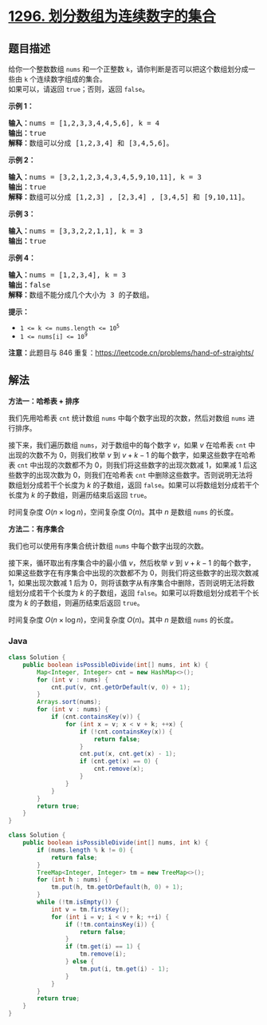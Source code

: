 # [1296. 划分数组为连续数字的集合](https://leetcode.cn/problems/divide-array-in-sets-of-k-consecutive-numbers)

## 题目描述

<p>给你一个整数数组&nbsp;<code>nums</code>&nbsp;和一个正整数&nbsp;<code>k</code>，请你判断是否可以把这个数组划分成一些由&nbsp;<code>k</code>&nbsp;个连续数字组成的集合。<br />
如果可以，请返回 <code>true</code>；否则，返回 <code>false</code>。</p>

<p><strong>示例 1：</strong></p>

<pre>
<strong>输入：</strong>nums = [1,2,3,3,4,4,5,6], k = 4
<strong>输出：</strong>true
<strong>解释：</strong>数组可以分成 [1,2,3,4] 和 [3,4,5,6]。
</pre>

<p><strong>示例 2：</strong></p>

<pre>
<strong>输入：</strong>nums = [3,2,1,2,3,4,3,4,5,9,10,11], k = 3
<strong>输出：</strong>true
<strong>解释：</strong>数组可以分成 [1,2,3] , [2,3,4] , [3,4,5] 和 [9,10,11]。
</pre>

<p><strong>示例 3：</strong></p>

<pre>
<strong>输入：</strong>nums = [3,3,2,2,1,1], k = 3
<strong>输出：</strong>true
</pre>

<p><strong>示例 4：</strong></p>

<pre>
<strong>输入：</strong>nums = [1,2,3,4], k = 3
<strong>输出：</strong>false
<strong>解释：</strong>数组不能分成几个大小为 3 的子数组。
</pre>

<p><strong>提示：</strong></p>

<ul>
	<li><code>1 &lt;= k &lt;= nums.length &lt;= 10<sup>5</sup></code></li>
	<li><code>1 &lt;= nums[i] &lt;= 10<sup>9</sup></code></li>
</ul>

<p><strong>注意：</strong>此题目与 846 重复：<a href="https://leetcode.cn/problems/hand-of-straights/" target="_blank">https://leetcode.cn/problems/hand-of-straights/</a></p>

## 解法

**方法一：哈希表 + 排序**

我们先用哈希表 `cnt` 统计数组 `nums` 中每个数字出现的次数，然后对数组 `nums` 进行排序。

接下来，我们遍历数组 `nums`，对于数组中的每个数字 $v$，如果 $v$ 在哈希表 `cnt` 中出现的次数不为 $0$，则我们枚举 $v$ 到 $v+k-1$ 的每个数字，如果这些数字在哈希表 `cnt` 中出现的次数都不为 $0$，则我们将这些数字的出现次数减 $1$，如果减 $1$ 后这些数字的出现次数为 $0$，则我们在哈希表 `cnt` 中删除这些数字。否则说明无法将数组划分成若干个长度为 $k$ 的子数组，返回 `false`。如果可以将数组划分成若干个长度为 $k$ 的子数组，则遍历结束后返回 `true`。

时间复杂度 $O(n \times \log n)$，空间复杂度 $O(n)$。其中 $n$ 是数组 `nums` 的长度。

**方法二：有序集合**

我们也可以使用有序集合统计数组 `nums` 中每个数字出现的次数。

接下来，循环取出有序集合中的最小值 $v$，然后枚举 $v$ 到 $v+k-1$ 的每个数字，如果这些数字在有序集合中出现的次数都不为 $0$，则我们将这些数字的出现次数减 $1$，如果出现次数减 $1$ 后为 $0$，则将该数字从有序集合中删除，否则说明无法将数组划分成若干个长度为 $k$ 的子数组，返回 `false`。如果可以将数组划分成若干个长度为 $k$ 的子数组，则遍历结束后返回 `true`。

时间复杂度 $O(n \times \log n)$，空间复杂度 $O(n)$。其中 $n$ 是数组 `nums` 的长度。

### **Java**

```java
class Solution {
    public boolean isPossibleDivide(int[] nums, int k) {
        Map<Integer, Integer> cnt = new HashMap<>();
        for (int v : nums) {
            cnt.put(v, cnt.getOrDefault(v, 0) + 1);
        }
        Arrays.sort(nums);
        for (int v : nums) {
            if (cnt.containsKey(v)) {
                for (int x = v; x < v + k; ++x) {
                    if (!cnt.containsKey(x)) {
                        return false;
                    }
                    cnt.put(x, cnt.get(x) - 1);
                    if (cnt.get(x) == 0) {
                        cnt.remove(x);
                    }
                }
            }
        }
        return true;
    }
}
```

```java
class Solution {
    public boolean isPossibleDivide(int[] nums, int k) {
        if (nums.length % k != 0) {
            return false;
        }
        TreeMap<Integer, Integer> tm = new TreeMap<>();
        for (int h : nums) {
            tm.put(h, tm.getOrDefault(h, 0) + 1);
        }
        while (!tm.isEmpty()) {
            int v = tm.firstKey();
            for (int i = v; i < v + k; ++i) {
                if (!tm.containsKey(i)) {
                    return false;
                }
                if (tm.get(i) == 1) {
                    tm.remove(i);
                } else {
                    tm.put(i, tm.get(i) - 1);
                }
            }
        }
        return true;
    }
}
```

